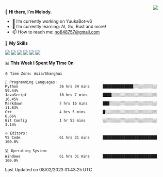 <a href="#">
  <img align="right" src="https://github-readme-stats.vercel.app/api?username=melodyyuuka&count_private=true&show_icons=true" />
</a>

**👋 Hi there, I`m Melody.**

- 🔭 I’m currently working on YuukaBot-v6
- 🌱 I’m currently learning: AI, Go, Rust and more!
- 📫 How to reach me: no848757@gmail.com

🌟 **My Skills** 

![](https://img.shields.io/badge/-Python-3e74a2?style=flat-square&logo=Python&logoColor=fff)
![](https://img.shields.io/badge/-Java-007396?style=flat-square&logo=OpenJDK&logoColor=fff)
![](https://img.shields.io/badge/-Node.js-339933?style=flat-square&logo=Node.js&logoColor=fff)
![](https://img.shields.io/badge/-Git-f05032?style=flat-square&logo=git&logoColor=fff)
![](https://img.shields.io/badge/-PostgreSQL-4169e1?style=flat-square&logo=PostgreSQL&logoColor=fff)
![](https://img.shields.io/badge/-VSCode-007acc?style=flat-square&logo=Visual-Studio-Code&logoColor=fff)


<!--START_SECTION:waka-->
📊 **This Week I Spent My Time On** 

```text
⌚︎ Time Zone: Asia/Shanghai

💬 Programming Languages: 
Python                   36 hrs 34 mins      ██████████████░░░░░░░░░░░   59.44% 
JavaScript               10 hrs 7 mins       ████░░░░░░░░░░░░░░░░░░░░░   16.45% 
Markdown                 7 hrs 16 mins       ███░░░░░░░░░░░░░░░░░░░░░░   11.83% 
C++                      4 hrs 5 mins        █░░░░░░░░░░░░░░░░░░░░░░░░   6.66% 
Git Config               1 hr 55 mins        ░░░░░░░░░░░░░░░░░░░░░░░░░   3.14%

🔥 Editors: 
VS Code                  61 hrs 31 mins      █████████████████████████   100.0%

💻 Operating System: 
Windows                  61 hrs 31 mins      █████████████████████████   100.0%

```


 Last Updated on 08/02/2023 01:43:25 UTC
<!--END_SECTION:waka-->
